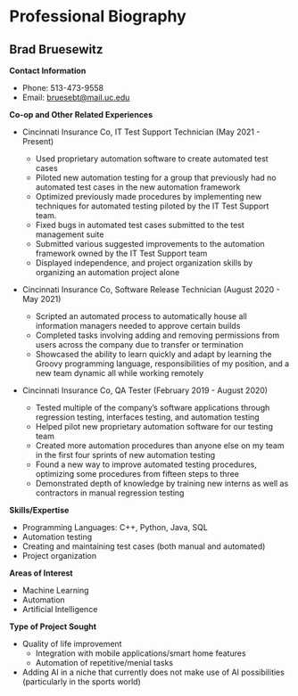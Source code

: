 # Professional Biography

## Brad Bruesewitz

**Contact Information**
* Phone: 513-473-9558
* Email: bruesebt@mail.uc.edu


**Co-op and Other Related Experiences**

* Cincinnati Insurance Co, IT Test Support Technician (May 2021 - Present)
	* Used proprietary automation software to create automated test cases
	* Piloted new automation testing for a group that previously had no automated test cases in the new automation framework
	* Optimized previously made procedures by implementing new techniques for automated testing piloted by the IT Test Support team.
	* Fixed bugs in automated test cases submitted to the test management suite
	* Submitted various suggested improvements to the automation framework owned by the IT Test Support team
	* Displayed independence, and project organization skills by organizing an automation project alone

* Cincinnati Insurance Co, Software Release Technician (August 2020 - May 2021)
	* Scripted an automated process to automatically house all information managers needed to approve certain builds
	* Completed tasks involving adding and removing permissions from users across the company due to transfer or termination
	* Showcased the ability to learn quickly and adapt by learning the Groovy programming language, responsibilities of my position, and a new team dynamic all while working remotely

* Cincinnati Insurance Co, QA Tester (February 2019 - August 2020)
	* Tested multiple of the company’s software applications through regression testing, interfaces testing, and automation testing
	* Helped pilot new proprietary automation software for our testing team
	* Created more automation procedures than anyone else on my team in the first four sprints of new automation testing
	* Found a new way to improve automated testing procedures, optimizing some procedures from fifteen steps to three
	* Demonstrated depth of knowledge by training new interns as well as contractors in manual regression testing



**Skills/Expertise**
* Programming Languages: C++, Python, Java, SQL
* Automation testing
* Creating and maintaining test cases (both manual and automated)
* Project organization


**Areas of Interest**
* Machine Learning
* Automation
* Artificial Intelligence


**Type of Project Sought**
* Quality of life improvement
	* Integration with mobile applications/smart home features
	* Automation of repetitive/menial tasks
* Adding AI in a niche that currently does not make use of AI possibilities (particularly in the sports world)


